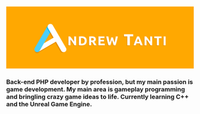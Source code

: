 ![Personal Banner](banner.png)
### Back-end PHP developer by profession, but my main passion is game development. My main area is gameplay programming and bringling crazy game ideas to life. Currently learning C++ and the Unreal Game Engine.

<!--
**dru-tanti/dru-tanti** is a ✨ _special_ ✨ repository because its `README.md` (this file) appears on your GitHub profile.

Here are some ideas to get you started:

- 🔭 I’m currently working on ...
- 🌱 I’m currently learning ...
- 👯 I’m looking to collaborate on ...
- 🤔 I’m looking for help with ...
- 💬 Ask me about ...
- 📫 How to reach me: ...
- 😄 Pronouns: ...
- ⚡ Fun fact: ...
-->
